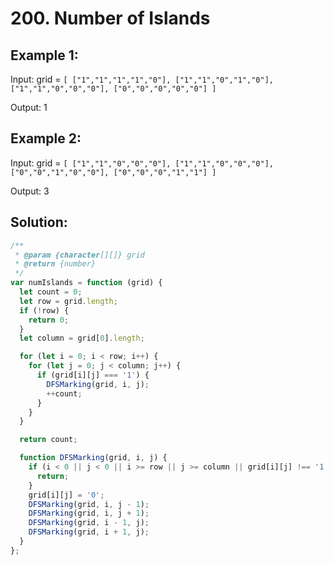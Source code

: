 # 200. Number of Islands

## Example 1:

Input: grid = `[ ["1","1","1","1","0"], ["1","1","0","1","0"], ["1","1","0","0","0"], ["0","0","0","0","0"] ]`

Output: 1

## Example 2:

Input: grid = `[ ["1","1","0","0","0"], ["1","1","0","0","0"], ["0","0","1","0","0"], ["0","0","0","1","1"] ]`

Output: 3

## Solution:

```javascript
/**
 * @param {character[][]} grid
 * @return {number}
 */
var numIslands = function (grid) {
  let count = 0;
  let row = grid.length;
  if (!row) {
    return 0;
  }
  let column = grid[0].length;

  for (let i = 0; i < row; i++) {
    for (let j = 0; j < column; j++) {
      if (grid[i][j] === '1') {
        DFSMarking(grid, i, j);
        ++count;
      }
    }
  }

  return count;

  function DFSMarking(grid, i, j) {
    if (i < 0 || j < 0 || i >= row || j >= column || grid[i][j] !== '1') {
      return;
    }
    grid[i][j] = '0';
    DFSMarking(grid, i, j - 1);
    DFSMarking(grid, i, j + 1);
    DFSMarking(grid, i - 1, j);
    DFSMarking(grid, i + 1, j);
  }
};
```
